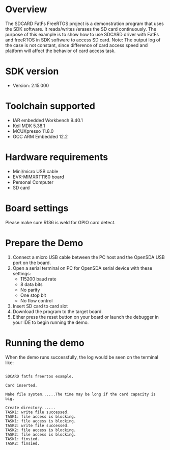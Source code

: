 Overview
========
The SDCARD FatFs FreeRTOS project is a demonstration program that uses the SDK software. It reads/writes
/erases the SD card continuously. The purpose of this example is to show how to use SDCARD driver
with FatFs and freeRTOS in SDK software to access SD card.
Note: The output log of the case is not constant, since difference of card access speed and platform will affect the behavior of card access task.

SDK version
===========
- Version: 2.15.000

Toolchain supported
===================
- IAR embedded Workbench  9.40.1
- Keil MDK  5.38.1
- MCUXpresso  11.8.0
- GCC ARM Embedded  12.2

Hardware requirements
=====================
- Mini/micro USB cable
- EVK-MIMXRT1160 board
- Personal Computer
- SD card

Board settings
==============
Please make sure R136 is weld for GPIO card detect.

Prepare the Demo
================
1.  Connect a micro USB cable between the PC host and the OpenSDA USB port on the board.
2.  Open a serial terminal on PC for OpenSDA serial device with these settings:
    - 115200 baud rate
    - 8 data bits
    - No parity
    - One stop bit
    - No flow control
3.  Insert SD card to card slot
4.  Download the program to the target board.
5.  Either press the reset button on your board or launch the debugger in your IDE to begin running the demo.

Running the demo
================
When the demo runs successfully, the log would be seen on the terminal like:

~~~~~~~~~~~~~~~~~~~~~~~~~~~~~~~~~~~~~~~~~~~~~~~~~~~~~~~~~~~~~~~~~~~~~~~~~~~~~~~~~~~

SDCARD fatfs freertos example.

Card inserted.

Make file system......The time may be long if the card capacity is big.

Create directory......
TASK1: write file successed.
TASK1: file access is blocking.
TASK1: file access is blocking.
TASK2: write file successed.
TASK2: file access is blocking.
TASK2: file access is blocking.
TASK1: finsied.
TASK2: finsied.

~~~~~~~~~~~~~~~~~~~~~~~~~~~~~~~~~~~~~~~~~~~~~~~~~~~~~~~~~~~~~~~~~~~~~~~~~~~~~~~~~~~~~
